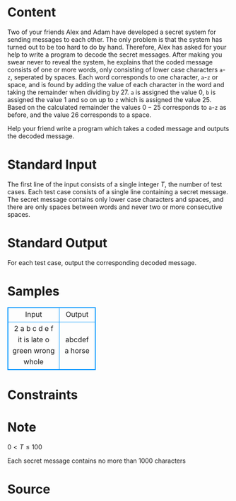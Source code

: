 
# Content

Two of your friends Alex and Adam have developed a secret system for sending messages to each other. The only problem is that the system has turned out to be too hard to do by hand. Therefore, Alex has asked for your help to write a program to decode the secret messages. After making you swear never to reveal the system, he explains that the coded message consists of one or more words, only consisting of lower case characters `a`-`z`, seperated by spaces. Each word corresponds to one character, `a`-`z` or space, and is found by adding the value of each character in the word and taking the remainder when dividing by $27$. `a` is assigned the value $0$, `b` is assigned the value $1$ and so on up to `z` which is assigned the value $25$. Based on the calculated remainder the values $0-25$ corresponds to `a`-`z` as before, and the value $26$ corresponds to a space.

Help your friend write a program which takes a coded message and outputs the decoded message.

# Standard Input

The first line of the input consists of a single integer $T$, the number of test cases. Each test case consists of a single line containing a secret message. The secret message contains only lower case characters and spaces, and there are only spaces between words and never two or more consecutive spaces.

# Standard Output

For each test case, output the corresponding decoded message.

# Samples

<style>
        table,table tr th, table tr td { border:1px solid #0094ff; }
        table { width: 200px; min-height: 25px; line-height: 25px; text-align: center; border-collapse: collapse;}   
    </style>
<table>
	<tr>
		<td>Input</td>
		<td>Output</td>
	</tr>
<tr><td>2
a b c d e f
it is late o green wrong whole</td><td>abcdef
a horse</td></tr></table>


# Constraints



# Note

$0 < T \leq 100$

Each secret message contains no more than $1000$ characters

# Source


